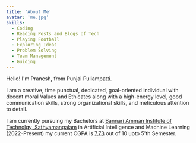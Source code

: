 ```yaml
---
title: 'About Me'
avatar: 'me.jpg'
skills:
  - Coding
  - Reading Posts and Blogs of Tech
  - Playing Football
  - Exploring Ideas
  - Problem Solving
  - Team Management
  - Guiding
---
```


Hello! I'm Pranesh, from Punjai Puliampatti.

I am a creative, time punctual, dedicated, goal-oriented individual with decent moral Values and Ethicates along with a high-energy level, good communication skills, strong organizational skills, and meticulous attention to detail.

I am currently pursuing my Bachelors at [Bannari Amman Institute of Technolgy, Sathyamangalam](https://www.svvv.edu.in/) in Artificial Intelligence and Machine Learning (2022-Present) my current CGPA is [7.73]() out of 10 upto 5'th Semester.

